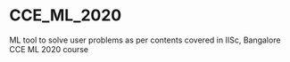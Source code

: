 # CCE_ML_2020
ML tool to solve user problems as per contents covered in IISc, Bangalore CCE ML 2020 course
